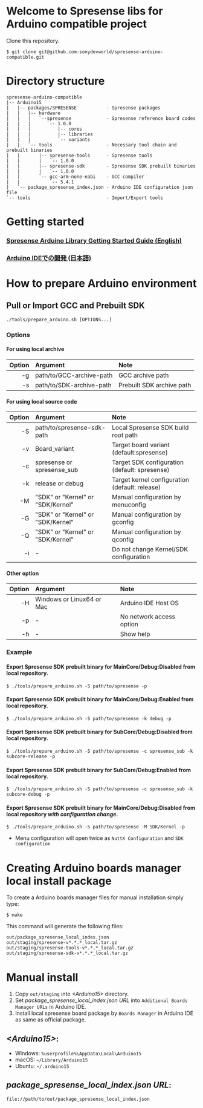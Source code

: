 # Welcome to Spresense libs for Arduino compatible project

Clone this repository.

```
$ git clone git@github.com:sonydevworld/spresense-arduino-compatible.git
```

# Directory structure

```
spresense-arduino-compatible
|-- Arduino15
|   |-- packages/SPRESENSE           - Spresense packages
|   |   |-- hardware
|   |   |   `--spresense             - Spresense reference board codes
|   |   |      `-- 1.0.0
|   |   |          |-- cores
|   |   |          |-- libraries
|   |   |          `-- variants
|   |   `-- tools                    - Necessary tool chain and prebuilt binaries
|   |       |-- spresense-tools      - Spresense tools
|   |       |   `-- 1.0.0
|   |       |-- spresense-sdk        - Spresense SDK prebuilt binaries
|   |       |   `-- 1.0.0
|   |       `-- gcc-arm-none-eabi    - GCC compiler
|   |           `-- 5.4.1
|   `-- package_spresense_index.json - Arduino IDE configuration json file
`-- tools                            - Import/Export tools
```

# Getting started
### [Spresense Arduino Library Getting Started Guide (English)](https://developer.sony.com/develop/spresense/developer-tools/get-started-using-arduino-ide/set-up-the-arduino-ide)

### [Arduino IDEでの開発 (日本語)](https://developer.sony.com/ja/develop/spresense/developer-tools/get-started-using-arduino-ide)

# How to prepare Arduino environment
## Pull or Import GCC and Prebuilt SDK

```
./tools/prepare_arduino.sh [OPTIONS...]
```

### Options

#### For using local archive

| Option | Argument                          | Note                                           |
|-------:|:----------------------------------|:-----------------------------------------------|
| -g     | path/to/GCC-archive-path          | GCC archive path                               |
| -s     | path/to/SDK-archive-path          | Prebuilt SDK archive path                      |

#### For using local source code

| Option | Argument                          | Note                                           |
|-------:|:----------------------------------|:-----------------------------------------------|
| -S     | path/to/spresense-sdk-path        | Local Spresense SDK build root path            |
| -v     | Board_variant                     | Target board variant (default:spresense)       |
| -c     | spresense or spresense_sub        | Target SDK configuration (default: spresense)  |
| -k     | release or debug                  | Target kernel configuration (default: release) |
| -M     | "SDK" or "Kernel" or "SDK/Kernel" | Manual configuration by menuconfig             |
| -G     | "SDK" or "Kernel" or "SDK/Kernel" | Manual configuration by gconfig                |
| -Q     | "SDK" or "Kernel" or "SDK/Kernel" | Manual configuration by qconfig                |
| -i     | -                                 | Do not change Kernel/SDK configuration         |

#### Other option

| Option | Argument                          | Note                                           |
|-------:|:----------------------------------|:-----------------------------------------------|
| -H     | Windows or Linux64 or Mac         | Arduino IDE Host OS                            |
| -p     | -                                 | No network access option                       |
| -h     | -                                 | Show help                                      |

### Example

#### Export Spresense SDK prebuilt binary for MainCore/Debug:Disabled from local repository.

```
$ ./tools/prepare_arduino.sh -S path/to/spresense -p
```

#### Export Spresense SDK prebuilt binary for MainCore/Debug:Enabled from local repository.

```
$ ./tools/prepare_arduino.sh -S path/to/spresense -k debug -p
```

#### Export Spresense SDK prebuilt binary for SubCore/Debug:Disabled from local repository.

```
$ ./tools/prepare_arduino.sh -S path/to/spresense -c spresense_sub -k subcore-release -p
```

#### Export Spresense SDK prebuilt binary for SubCore/Debug:Enabled from local repository.

```
$ ./tools/prepare_arduino.sh -S path/to/spresense -c spresense_sub -k subcore-debug -p
```

#### Export Spresense SDK prebuilt binary for MainCore/Debug:Disabled from local repository *with configuration change*.

```
$ ./tools/prepare_arduino.sh -S path/to/spresense -M SDK/Kernel -p
```

* Menu configuration will open twice as `NuttX Configuration` and `SDK configuration`

# Creating Arduino boards manager local install package

To create a Arduino boards manager files for manual installation simply type:

```
$ make
```

This command will generate the following files:

```
out/package_spresense_local_index.json
out/staging/spresense-v*.*.*_local.tar.gz
out/staging/spresense-tools-v*.*.*_local.tar.gz
out/staging/spresense-sdk-v*.*.*_local.tar.gz
```

# Manual install

1. Copy `out/staging` into *\<Arduino15\>* directory.
2. Set *package_spresense_local_index.json URL* into `Additional Boards Manager URLs` in Arduino IDE.
3. Install local spresense board package by `Boards Manager` in Arduino IDE as same as official package. 

## *\<Arduino15\>*:
* Windows: `%userprofile%\AppData\Local\Arduino15`
* macOS: `~/Library/Arduino15`
* Ubuntu: `~/.arduino15`

## *package_spresense_local_index.json URL*:
`file://path/to/out/package_spresense_local_index.json`
